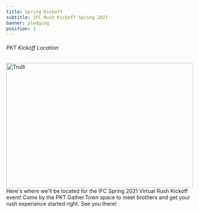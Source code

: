 ```yaml
---
title: Spring Kickoff
subtitle: IFC Rush Kickoff Spring 2021
banner: pledging
position: 1
---
```

###### PKT Kickoff Location

<img src="{{ site.baseurl }}/static/img/pkt_map.jpg" alt="Trulli" width="500" height="333">
Here's where we'll be located for the IFC Spring 2021 Virtual Rush Kickoff event! Come by the PKT Gather.Town space to meet brothers and get your rush experience started right. See you there!


